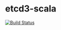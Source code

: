 # etcd3-scala

[![Build Status](https://travis-ci.org/Chumper/etcd3-scala.svg?branch=master)](https://travis-ci.org/Chumper/etcd3-scala)